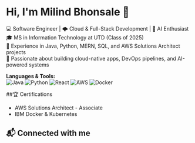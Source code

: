 <!--
**Billy-Flowers/Billy-Flowers** is a ✨ _special_ ✨ repository because its `README.md` (this file) appears on your GitHub profile.

Here are some ideas to get you started:

- 🔭 I’m currently working on ...
- 🌱 I’m currently learning ...
- 👯 I’m looking to collaborate on ...
- 🤔 I’m looking for help with ...
- 💬 Ask me about ...
- 📫 How to reach me: ...
- 😄 Pronouns: ...
- ⚡ Fun fact: ...
-->
# Hi, I'm Milind Bhonsale 👋  
💻 Software Engineer | 🌩️ Cloud & Full-Stack Development | 🤖 AI Enthusiast  
🎓 MS in Information Technology at UTD (Class of 2025)  
🌟 Experience in Java, Python, MERN, SQL, and AWS Solutions Architect projects  
🚀 Passionate about building cloud-native apps, DevOps pipelines, and AI-powered systems  

**Languages & Tools:**  
![Java](https://img.shields.io/badge/Java-orange?style=for-the-badge&logo=java&logoColor=white)
![Python](https://img.shields.io/badge/Python-blue?style=for-the-badge&logo=python&logoColor=white)
![React](https://img.shields.io/badge/React-20232A?style=for-the-badge&logo=react&logoColor=61DAFB)
![AWS](https://img.shields.io/badge/AWS-%23FF9900?style=for-the-badge&logo=amazon-aws&logoColor=white)
![Docker](https://img.shields.io/badge/Docker-%230db7ed?style=for-the-badge&logo=docker&logoColor=white)

##🏆 Certifications
- AWS Solutions Architect - Associate
- IBM Docker & Kubernetes

## 📬 Connected with me
[Email]: milindbhonsalework@gmail.com
[LinkedIn]: https://www.linkedin.com/in/milind-bhonsale/


<!-- ##📫 Connect with me:  
[LinkedIn](https://www.linkedin.com/in/milind-bhonsale/) | [Portfolio](https://yourportfolio.com) | [Email](mailto:youremail@domain.com)
-->


